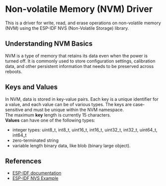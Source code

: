# Non-volatile Memory (NVM) Driver
This is a driver for write, read, and erase operations on non-volatile memory (NVM) using the ESP-IDF NVS (Non-Volatile Storage) library.

## Understanding NVM Basics
NVM is a type of memory that retains its data even when the power is turned off. It is commonly used to store configuration settings, calibration data, and other persistent information that needs to be preserved across reboots.

## Keys and Values
In NVM, data is stored in key-value pairs. Each key is a unique identifier for a value, and each value can be of various types. The keys are case-sensitive and must be unique within the NVM namespace.\
The maximum **key** length is currently 15 characters.\
**Values** can have one of the following types:
- integer types: uint8_t, int8_t, uint16_t, int16_t, uint32_t, int32_t, uint64_t, int64_t
- zero-terminated string
- variable length binary data, like blob (binary large object).

## References
- [ESP-IDF documentation](https://docs.espressif.com/projects/esp-idf/en/stable/esp32/api-reference/storage/nvs_flash.html#_CPPv423nvs_open_from_partitionPKcPKc15nvs_open_mode_tP12nvs_handle_t)
- [ESP-IDF NVS Example](https://github.com/espressif/esp-idf/tree/master/examples/storage/nvs/nvs_rw_value)
